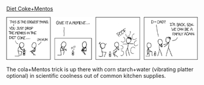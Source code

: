 [Diet Coke+Mentos](https://xkcd.com/346)

![Diet Coke+Mentos](./random_comic.png)

The cola+Mentos trick is up there with corn starch+water (vibrating platter optional) in scientific coolness out of common kitchen supplies.

